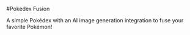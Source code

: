 #Pokedex Fusion

A simple Pokédex with an AI image generation integration to fuse your favorite Pokémon!